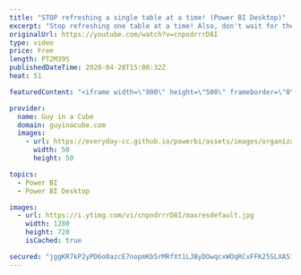 ```yaml
---
title: "STOP refreshing a single table at a time! (Power BI Desktop)"
excerpt: "Stop refreshing one table at a time! Also, don't wait for the entire data model to finish refreshing. Refresh multiple tables within Power BI Desktop.  Gilbert Q's Blog: https://www.fourmoo.com/2020/04/22/how-to-refresh-selected-not-all-tables-in-power-bi-desktop/  📢 Become a member: https://guyinacu.be/membership"
originalUrl: https://youtube.com/watch?v=cnpndrrrD8I
type: video
price: Free
length: PT2M39S
publishedDateTime: 2020-04-28T15:00:32Z
heat: 51

featuredContent: "<iframe width=\"800\" height=\"500\" frameborder=\"0\" src=\"https://www.youtube.com/embed/cnpndrrrD8I\" allow=\"accelerometer; autoplay; encrypted-media; gyroscope; picture-in-picture\" allowfullscreen></iframe>"

provider:
  name: Guy in a Cube
  domain: guyinacube.com
  images:
    - url: https://everyday-cc.github.io/powerbi/assets/images/organizations/guyinacube.com-50x50.jpg
      width: 50
      height: 50

topics:
  - Power BI
  - Power BI Desktop

images:
  - url: https://i.ytimg.com/vi/cnpndrrrD8I/maxresdefault.jpg
    width: 1280
    height: 720
    isCached: true

secured: "jggKR7kP2yPD6o0azcE7nopmKb5rMRfXt1LJByDOwqcxWOqRCxFFK25SLXA51MFZc88FGQ8z/uedBibVOI5IhvS+xyM+1oOvAPWCi2MLtgsErN/5lMQjtiqcNOmrd5QCMyz91EKwBwVqOgnBF7O4UxKIy1U7a3zKGPHZJJpHz56PWPBZsQWhvllcld1SFsEAIO/ix26vMOSCTU+A8vFEE61UecyfzNgwKEdVrWhHvDMzznJoUv8GwPkMCPtNchZbtInUl32GAcpq3lAv0gvCpay6dXqBWmL5yKN6VwiSfBpSIIsUFCWGT3NlBC8GJxgLa56bjafk7oEcdRz39LcL7itKSkzS3256A4ky4ncJTad8ZaFaWIb4+AtLBEHhdyEI7HT7tQ50m2qPqSroL48q+CqGiF5s6lGr5KOgXKKIY8w=;cD1VgXiF+2aq4afQdLJtdQ=="
---
```


